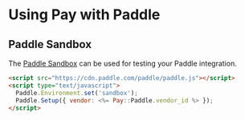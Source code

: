 # Using Pay with Paddle

## Paddle Sandbox

The [Paddle Sandbox](https://developer.paddle.com/getting-started/sandbox) can be used for testing your Paddle integration.

```html
<script src="https://cdn.paddle.com/paddle/paddle.js"></script>
<script type="text/javascript">
  Paddle.Environment.set('sandbox');
  Paddle.Setup({ vendor: <%= Pay::Paddle.vendor_id %> });
</script>
```
